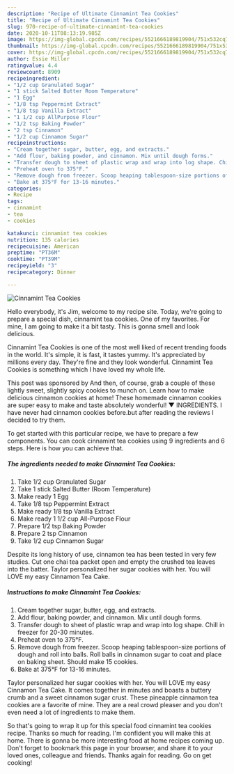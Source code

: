 ```yaml
---
description: "Recipe of Ultimate Cinnamint Tea Cookies"
title: "Recipe of Ultimate Cinnamint Tea Cookies"
slug: 970-recipe-of-ultimate-cinnamint-tea-cookies
date: 2020-10-11T08:13:19.985Z
image: https://img-global.cpcdn.com/recipes/5521666189819904/751x532cq70/cinnamint-tea-cookies-recipe-main-photo.jpg
thumbnail: https://img-global.cpcdn.com/recipes/5521666189819904/751x532cq70/cinnamint-tea-cookies-recipe-main-photo.jpg
cover: https://img-global.cpcdn.com/recipes/5521666189819904/751x532cq70/cinnamint-tea-cookies-recipe-main-photo.jpg
author: Essie Miller
ratingvalue: 4.4
reviewcount: 8909
recipeingredient:
- "1/2 cup Granulated Sugar"
- "1 stick Salted Butter Room Temperature"
- "1 Egg"
- "1/8 tsp Peppermint Extract"
- "1/8 tsp Vanilla Extract"
- "1 1/2 cup AllPurpose Flour"
- "1/2 tsp Baking Powder"
- "2 tsp Cinnamon"
- "1/2 cup Cinnamon Sugar"
recipeinstructions:
- "Cream together sugar, butter, egg, and extracts."
- "Add flour, baking powder, and cinnamon. Mix until dough forms."
- "Transfer dough to sheet of plastic wrap and wrap into log shape. Chill in freezer for 20-30 minutes."
- "Preheat oven to 375°F."
- "Remove dough from freezer. Scoop heaping tablespoon-size portions of dough and roll into balls. Roll balls in cinnamon sugar to coat and place on baking sheet. Should make 15 cookies."
- "Bake at 375°F for 13-16 minutes."
categories:
- Recipe
tags:
- cinnamint
- tea
- cookies

katakunci: cinnamint tea cookies 
nutrition: 135 calories
recipecuisine: American
preptime: "PT36M"
cooktime: "PT39M"
recipeyield: "3"
recipecategory: Dinner

---
```



![Cinnamint Tea Cookies](https://img-global.cpcdn.com/recipes/5521666189819904/751x532cq70/cinnamint-tea-cookies-recipe-main-photo.jpg)

Hello everybody, it's Jim, welcome to my recipe site. Today, we're going to prepare a special dish, cinnamint tea cookies. One of my favorites. For mine, I am going to make it a bit tasty. This is gonna smell and look delicious.

Cinnamint Tea Cookies is one of the most well liked of recent trending foods in the world. It's simple, it is fast, it tastes yummy. It's appreciated by millions every day. They're fine and they look wonderful. Cinnamint Tea Cookies is something which I have loved my whole life.

This post was sponsored by And then, of course, grab a couple of these lightly sweet, slightly spicy cookies to munch on. Learn how to make delicious cinnamon cookies at home! These homemade cinnamon cookies are super easy to make and taste absolutely wonderful! ▼ INGREDIENTS. I have never had cinnamon cookies before.but after reading the reviews I decided to try them.


To get started with this particular recipe, we have to prepare a few components. You can cook cinnamint tea cookies using 9 ingredients and 6 steps. Here is how you can achieve that.

<!--inarticleads1-->

##### The ingredients needed to make Cinnamint Tea Cookies:

1. Take 1/2 cup Granulated Sugar
1. Take 1 stick Salted Butter (Room Temperature)
1. Make ready 1 Egg
1. Take 1/8 tsp Peppermint Extract
1. Make ready 1/8 tsp Vanilla Extract
1. Make ready 1 1/2 cup All-Purpose Flour
1. Prepare 1/2 tsp Baking Powder
1. Prepare 2 tsp Cinnamon
1. Take 1/2 cup Cinnamon Sugar


Despite its long history of use, cinnamon tea has been tested in very few studies. Cut one chai tea packet open and empty the crushed tea leaves into the batter. Taylor personalized her sugar cookies with her. You will LOVE my easy Cinnamon Tea Cake. 

<!--inarticleads2-->

##### Instructions to make Cinnamint Tea Cookies:

1. Cream together sugar, butter, egg, and extracts.
1. Add flour, baking powder, and cinnamon. Mix until dough forms.
1. Transfer dough to sheet of plastic wrap and wrap into log shape. Chill in freezer for 20-30 minutes.
1. Preheat oven to 375°F.
1. Remove dough from freezer. Scoop heaping tablespoon-size portions of dough and roll into balls. Roll balls in cinnamon sugar to coat and place on baking sheet. Should make 15 cookies.
1. Bake at 375°F for 13-16 minutes.


Taylor personalized her sugar cookies with her. You will LOVE my easy Cinnamon Tea Cake. It comes together in minutes and boasts a buttery crumb and a sweet cinnamon sugar crust. These pineapple cinnamon tea cookies are a favorite of mine. They are a real crowd pleaser and you don&#39;t even need a lot of ingredients to make them. 

So that's going to wrap it up for this special food cinnamint tea cookies recipe. Thanks so much for reading. I'm confident you will make this at home. There is gonna be more interesting food at home recipes coming up. Don't forget to bookmark this page in your browser, and share it to your loved ones, colleague and friends. Thanks again for reading. Go on get cooking!
